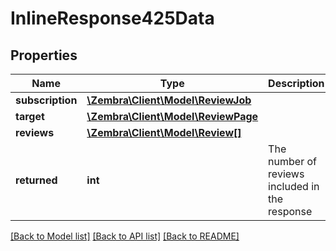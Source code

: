 # InlineResponse425Data

## Properties
Name | Type | Description | Notes
------------ | ------------- | ------------- | -------------
**subscription** | [**\Zembra\Client\Model\ReviewJob**](ReviewJob.md) |  | [optional] 
**target** | [**\Zembra\Client\Model\ReviewPage**](ReviewPage.md) |  | [optional] 
**reviews** | [**\Zembra\Client\Model\Review[]**](Review.md) |  | [optional] 
**returned** | **int** | The number of reviews included in the response | [optional] 

[[Back to Model list]](../../README.md#documentation-for-models) [[Back to API list]](../../README.md#documentation-for-api-endpoints) [[Back to README]](../../README.md)

